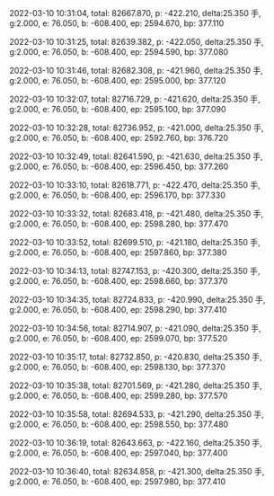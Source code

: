 2022-03-10 10:31:04, total: 82667.870, p: -422.210, delta:25.350 手, g:2.000, e: 76.050, b: -608.400, ep: 2594.670, bp: 377.110

2022-03-10 10:31:25, total: 82639.382, p: -422.050, delta:25.350 手, g:2.000, e: 76.050, b: -608.400, ep: 2594.590, bp: 377.080

2022-03-10 10:31:46, total: 82682.308, p: -421.960, delta:25.350 手, g:2.000, e: 76.050, b: -608.400, ep: 2595.000, bp: 377.120

2022-03-10 10:32:07, total: 82716.729, p: -421.620, delta:25.350 手, g:2.000, e: 76.050, b: -608.400, ep: 2595.100, bp: 377.090

2022-03-10 10:32:28, total: 82736.952, p: -421.000, delta:25.350 手, g:2.000, e: 76.050, b: -608.400, ep: 2592.760, bp: 376.720

2022-03-10 10:32:49, total: 82641.590, p: -421.630, delta:25.350 手, g:2.000, e: 76.050, b: -608.400, ep: 2596.450, bp: 377.260

2022-03-10 10:33:10, total: 82618.771, p: -422.470, delta:25.350 手, g:2.000, e: 76.050, b: -608.400, ep: 2596.170, bp: 377.330

2022-03-10 10:33:32, total: 82683.418, p: -421.480, delta:25.350 手, g:2.000, e: 76.050, b: -608.400, ep: 2598.280, bp: 377.470

2022-03-10 10:33:52, total: 82699.510, p: -421.180, delta:25.350 手, g:2.000, e: 76.050, b: -608.400, ep: 2597.860, bp: 377.380

2022-03-10 10:34:13, total: 82747.153, p: -420.300, delta:25.350 手, g:2.000, e: 76.050, b: -608.400, ep: 2598.660, bp: 377.370

2022-03-10 10:34:35, total: 82724.833, p: -420.990, delta:25.350 手, g:2.000, e: 76.050, b: -608.400, ep: 2598.290, bp: 377.410

2022-03-10 10:34:56, total: 82714.907, p: -421.090, delta:25.350 手, g:2.000, e: 76.050, b: -608.400, ep: 2599.070, bp: 377.520

2022-03-10 10:35:17, total: 82732.850, p: -420.830, delta:25.350 手, g:2.000, e: 76.050, b: -608.400, ep: 2598.130, bp: 377.370

2022-03-10 10:35:38, total: 82701.569, p: -421.280, delta:25.350 手, g:2.000, e: 76.050, b: -608.400, ep: 2599.280, bp: 377.570

2022-03-10 10:35:58, total: 82694.533, p: -421.290, delta:25.350 手, g:2.000, e: 76.050, b: -608.400, ep: 2598.550, bp: 377.480

2022-03-10 10:36:19, total: 82643.663, p: -422.160, delta:25.350 手, g:2.000, e: 76.050, b: -608.400, ep: 2597.040, bp: 377.400

2022-03-10 10:36:40, total: 82634.858, p: -421.300, delta:25.350 手, g:2.000, e: 76.050, b: -608.400, ep: 2597.980, bp: 377.410
